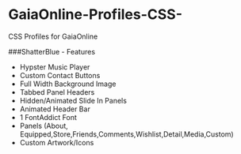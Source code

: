 # GaiaOnline-Profiles-CSS-
CSS Profiles for GaiaOnline

###ShatterBlue - Features
- Hypster Music Player
- Custom Contact Buttons
- Full Width Background Image
- Tabbed Panel Headers
- Hidden/Animated Slide In Panels
- Animated Header Bar
- 1 FontAddict Font
- Panels (About, Equipped,Store,Friends,Comments,Wishlist,Detail,Media,Custom)
- Custom Artwork/Icons

